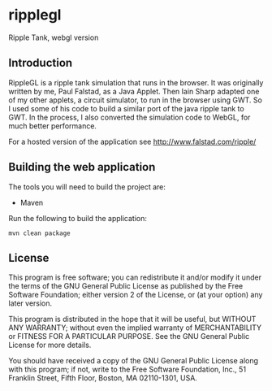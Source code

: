 # ripplegl
Ripple Tank, webgl version

## Introduction

RippleGL is a ripple tank simulation that runs in the browser. It was originally written by me, Paul Falstad, as a Java Applet.  Then Iain Sharp adapted one of my other applets, a circuit simulator, to run in the browser using GWT.  So I used some of his code to build a similar port of the java ripple tank to GWT.  In the process, I also converted the simulation code to WebGL, for much better performance.

For a hosted version of the application see http://www.falstad.com/ripple/

## Building the web application

The tools you will need to build the project are:

* Maven

Run the following to build the application:
```
mvn clean package
```

## License

This program is free software; you can redistribute it and/or
modify it under the terms of the GNU General Public License
as published by the Free Software Foundation; either version 2
of the License, or (at your option) any later version.

This program is distributed in the hope that it will be useful,
but WITHOUT ANY WARRANTY; without even the implied warranty of
MERCHANTABILITY or FITNESS FOR A PARTICULAR PURPOSE.  See the
GNU General Public License for more details.

You should have received a copy of the GNU General Public License
along with this program; if not, write to the Free Software
Foundation, Inc., 51 Franklin Street, Fifth Floor, Boston, MA  02110-1301, USA.
